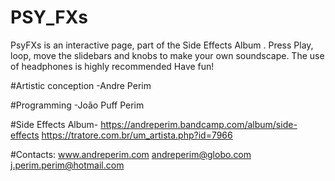 # PSY_FXs
PsyFXs is an interactive page, part of the Side Effects Album . 
Press Play, loop, move the slidebars and knobs to make your own soundscape. 
The use of headphones is highly recommended
Have fun!

#Artistic  conception
  -Andre Perim

#Programming
  -João Puff Perim

#Side Effects Album- 
https://andreperim.bandcamp.com/album/side-effects
https://tratore.com.br/um_artista.php?id=7966

#Contacts:
www.andreperim.com
andreperim@globo.com
j.perim.perim@hotmail.com
